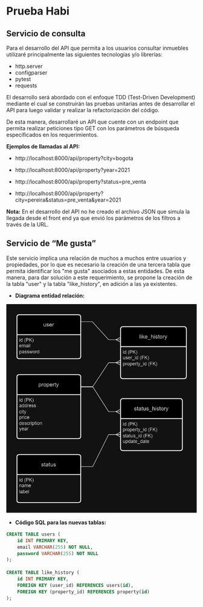 
# Prueba Habi

## Servicio de consulta

Para el desarrollo del API que permita a los usuarios consultar inmuebles utilizaré principalmente las siguientes tecnologías y/o librerías:

* http.server
* configparser
* pytest
* requests

El desarrollo será abordado con el enfoque TDD (Test-Driven Development) mediante el cual se construirán las pruebas unitarias antes de desarrollar el API para luego validar y realizar la refactorización del código.

De esta manera, desarrollaré un API que cuente con un endpoint que permita realizar peticiones tipo GET con los parámetros de búsqueda especificados en los requerimientos.

**Ejemplos de llamadas al API:**

* http://localhost:8000/api/property?city=bogota

* http://localhost:8000/api/property?year=2021

* http://localhost:8000/api/property?status=pre_venta

* http://localhost:8000/api/property?city=pereira&status=pre_venta&year=2021

**Nota:** En el desarrollo del API no he creado el archivo JSON que simula la llegada desde el front end ya que envió los parámetros de los filtros a través de la URL.

## Servicio de “Me gusta”

Este servicio implica una relación de muchos a muchos entre usuarios y propiedades, por lo que es necesario la creación de una tercera tabla que permita identificar los "me gusta" asociados a estas entidades. De esta manera, para dar solución a este requerimiento, se propone la creación de la tabla "user" y la tabla "like_history", en adición a las ya existentes.

* **Diagrama entidad relación:**

![alt text](/ERD.jpg)

* **Código SQL para las nuevas tablas:**

``` sql
CREATE TABLE users (
    id INT PRIMARY KEY,
    email VARCHAR(255) NOT NULL,
    password VARCHAR(255) NOT NULL
);

CREATE TABLE like_history (
    id INT PRIMARY KEY,
    FOREIGN KEY (user_id) REFERENCES users(id),
    FOREIGN KEY (property_id) REFERENCES property(id)
);
```